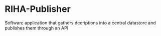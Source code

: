 # RIHA-Publisher

Software application that gathers decriptions into a central datastore and publishes them through an API
